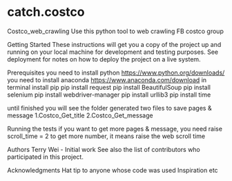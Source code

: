 # catch.costco
Costco_web_crawling
Use this python tool to web crawling FB costco group

Getting Started
These instructions will get you a copy of the project up and running on your local machine for development and testing purposes. See deployment for notes on how to deploy the project on a live system.

Prerequisites
you need to install python https://www.python.org/downloads/ 
you need to install anaconda https://www.anaconda.com/download
in terminal install pip
pip install request
pip install BeautifulSoup
pip install selenium
pip install webdriver-manager
pip install urllib3
pip install time


until finished
you will see the folder generated two files to save pages & message
1.Costco_Get_title
2.Costco_Get_message

Running the tests
if you want to get more pages & message, you need raise scroll_time = 2 to get more number, it means raise the web scroll time

Authors
Terry Wei - Initial work 
See also the list of contributors who participated in this project.


Acknowledgments
Hat tip to anyone whose code was used
Inspiration
etc
